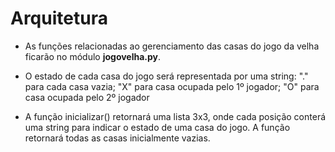 # Arquitetura

* As funções relacionadas ao gerenciamento das casas do jogo da velha ficarão no módulo **jogovelha.py**.

* O estado de cada casa do jogo será representada por uma string: "." para cada casa vazia; "X" para casa ocupada pelo 1º jogador; "O" para casa ocupada pelo 2º jogador

* A função inicializar() retornará uma lista 3x3, onde cada posição conterá uma string para indicar o estado de uma casa do jogo. A função retornará todas as casas inicialmente vazias.


